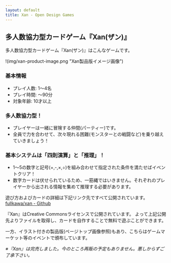 ```yaml
---
layout: default
title: Xan - Open Design Games
---
```


## 多人数協力型カードゲーム『Xan(ザン)』

多人数協力型カードゲーム『Xan(ザン)』はこんなゲームです。

!(img/xan-product-image.png "Xan製品版イメージ画像")

### 基本情報

* プレイ人数: 1～4名
* プレイ時間: ～90分
* 対象年齢: 10才以上

### 多人数協力型！

* プレイヤーは一緒に冒険する仲間(パーティー)です。
* 全員で力を合わせて、次々現れる困難(モンスターとの戦闘など)を乗り越えていきましょう！

### 基本システムは「四則演算」と「推理」！

* 1～5の数字と記号(+,-,×,÷)を組み合わせて指定された条件を満たせばイベントクリア！
* 数字カードは伏せられているため、一筋縄ではいきません。それぞれのプレイヤーから出される情報を集めて推理する必要があります。

遊び方およびカードの詳細は下記リンク先ですべて公開されています。
[fullkawa/xan - Github](https://github.com/fullkawa/dqz/tree/xan#-xan)

『Xan』はCreative Commonsライセンスで公開されています。
よって上記公開先よりファイルを取得し、カードを自作することで無料で遊ぶことができます。

一方、イラスト付きの製品版(ページトップ画像参照)もあり、こちらはゲームマーケット等のイベントで頒布しています。

*※『Xan』は完売しました。今のところ再販の予定もありません。悪しからずご了承下さい。*
